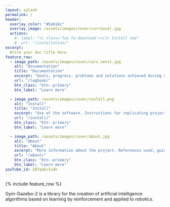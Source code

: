 ```yaml
---
layout: splash
permalink: /
header:
  overlay_color: "#5e616c"
  overlay_image: /assets/images/cover/carrousel.jpg
  actions:
    #- label: "<i class='fas fa-download'></i> Install now"
    #  url: "/installation/"
excerpt: 
  Write your doc title here
feature_row:
  - image_path: /assets/images/cover/cars_zenit.jpg
    alt: "Documentation"
    title: "Documentation"
    excerpt: "Goals, progress, problems and solutions achieved during development"
    url: "/logbook/"
    btn_class: "btn--primary"
    btn_label: "Learn more"

  - image_path: /assets/images/cover/install.png
    alt: "Install"
    title: "Install"
    excerpt: "Use of the software. Instructions for replicating project content."
    url: "/install/"
    btn_class: "btn--primary"
    btn_label: "Learn more"

  - image_path: /assets/images/cover/about.jpg
    alt: "About"
    title: "About"
    excerpt: "More information about the project. References used, guides, articles, etc."
    url: "/about/"
    btn_class: "btn--primary"
    btn_label: "Learn more"   
youTube_id: ID7qaEcIu4k
---
```


{% include feature_row %}


Gym-Gazebo-2 is a library for the creation of artificial intelligence algorithms based on learning by reinforcement and applied to robotics.

